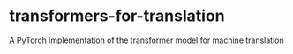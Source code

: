# transformers-for-translation
A PyTorch implementation of the transformer model for machine translation
